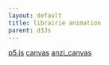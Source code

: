 ```yaml
---
layout: default
title: librairie animation
parent: d3Js
---
```

[p5.js](https://p5js.org/examples/math-double-random.html)
[canvas](http://html5doctor.com/video-canvas-magic/)
[anzi_canvas](http://lp.anzi.kr/?page=listeners)
